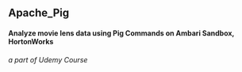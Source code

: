 ## Apache_Pig
#### Analyze movie lens data using Pig Commands on Ambari Sandbox, HortonWorks
###### a part of Udemy Course
